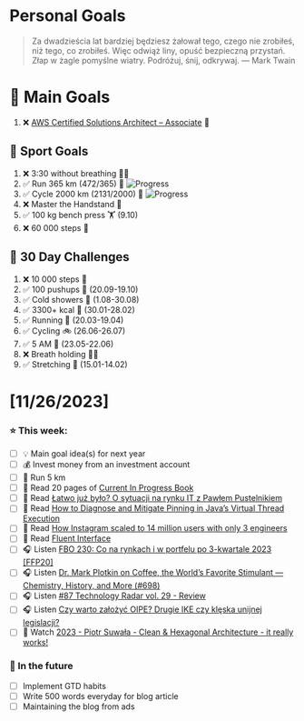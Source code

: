 
Personal Goals
==============
> Za dwadzieścia lat bardziej będziesz żałował tego, czego nie zrobiłeś, niż tego, co zrobiłeś. Więc odwiąż liny, opuść bezpieczną przystań. Złap w żagle pomyślne wiatry. Podróżuj, śnij, odkrywaj.
> — Mark Twain

# 🥇 Main Goals 
1. ❌ [AWS Certified Solutions Architect – Associate](https://aws.amazon.com/certification/certified-solutions-architect-associate/) 📜

## 🥈 Sport Goals 
1. ❌ 3:30 without breathing 😮‍💨
2. ✅ Run 365 km (472/365) 🏃 ![Progress](https://progress-bar.dev/129/)
3. ✅ Cycle 2000 km (2131/2000) 🚴 ![Progress](https://progress-bar.dev/106/)
4. ❌ Master the Handstand 🤸
5. ✅ 100 kg bench press  🏋️ (9.10)
6. ❌ 60 000 steps 🚶

## 🥉 30 Day Challenges 
1. ❌ 10 000 steps 🦶 
2. ✅ 100 pushups 🙇 (20.09-19.10)
3. ✅ Cold showers 🚿 (1.08-30.08)
4. ✅ 3300+ kcal 🍌 (30.01-28.02)
5. ✅ Running 🏃 (20.03-19.04)
6. ✅ Cycling 🚲 (26.06-26.07)
7. ✅ 5 AM 🌅 (23.05-22.06)
8. ❌ Breath holding 😮‍💨
9. ✅ Stretching 🧘 (15.01-14.02)

# [11/26/2023]
### ⭐ This week:
- [ ] 💡 Main goal idea(s) for next year
- [ ] 💰 Invest money from an investment account
- [ ] 🏃 Run 5 km
- [ ] 📗 Read 20 pages of [Current In Progress Book](https://github.com/BartoszDabek/bdabek.pl/blob/master/miscellaneous/books.md)
- [ ] 📗 Read [Łatwo już było? O sytuacji na rynku IT z Pawłem Pustelnikiem](https://geek.justjoin.it/latwo-juz-bylo-o-sytuacji-na-rynku-it/)
- [ ] 📗 Read [How to Diagnose and Mitigate Pinning in Java’s Virtual Thread Execution](https://foojay.io/today/how-to-diagnose-and-mitigate-pinning-in-javas-virtual-thread-execution/)
- [ ] 📗 Read [How Instagram scaled to 14 million users with only 3 engineers](https://engineercodex.substack.com/p/how-instagram-scaled-to-14-million)
- [ ] 📗 Read [Fluent Interface](https://java-design-patterns.com/patterns/fluentinterface/)
- [ ] 🎧 Listen [FBO 230: Co na rynkach i w portfelu po 3-kwartale 2023 [FFP20]](https://open.spotify.com/episode/5QQq29CTQ0LBYavdbGzkD1)
- [ ] 🎧 Listen [Dr. Mark Plotkin on Coffee, the World’s Favorite Stimulant — Chemistry, History, and More (#698)](https://tim.blog/2023/10/13/story-of-coffee/)
- [ ] 🎧 Listen [#87 Technology Radar vol. 29 - Review](https://patoarchitekci.io/87/)
- [ ] 🎧 Listen [Czy warto założyć OIPE? Drugie IKE czy klęska unijnej legislacji?](https://inwestomat.eu/czy-warto-zalozyc-oipe/)
- [ ] 🎥 Watch [2023 - Piotr Suwała - Clean & Hexagonal Architecture - it really works!](https://youtu.be/ET_Otfuy3os)

### 🏅 In the future 
- [ ] Implement GTD habits
- [ ] Write 500 words everyday for blog article
- [ ] Maintaining the blog from ads

